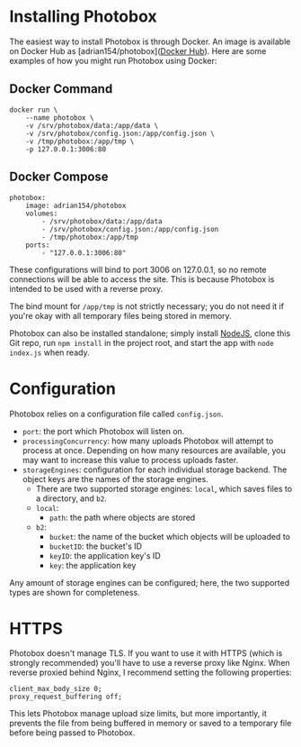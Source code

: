 # Installing Photobox

The easiest way to install Photobox is through Docker. An image is available on Docker Hub as [adrian154/photobox]([Docker Hub](https://hub.docker.com/r/adrian154/photobox)). Here are some examples of how you might run Photobox using Docker:

## Docker Command

```
docker run \
    --name photobox \
    -v /srv/photobox/data:/app/data \
    -v /srv/photobox/config.json:/app/config.json \
    -v /tmp/photobox:/app/tmp \
    -p 127.0.0.1:3006:80
```

## Docker Compose

```
photobox:
    image: adrian154/photobox
    volumes:
        - /srv/photobox/data:/app/data
        - /srv/photobox/config.json:/app/config.json
        - /tmp/photobox:/app/tmp
    ports:
        - "127.0.0.1:3006:80"
```

These configurations will bind to port 3006 on 127.0.0.1, so no remote connections will be able to access the site. This is because Photobox is intended to be used with a reverse proxy.

The bind mount for `/app/tmp` is not strictly necessary; you do not need it if you're okay with all temporary files being stored in memory.

Photobox can also be installed standalone; simply install [NodeJS](https://nodejs.org/en/download/), clone this Git repo, run `npm install` in the project root, and start the app with `node index.js` when ready.

# Configuration

Photobox relies on a configuration file called `config.json`.

* `port`: the port which Photobox will listen on. 
* `processingConcurrency`: how many uploads Photobox will attempt to process at once. Depending on how many resources are available, you may want to increase this value to process uploads faster.
* `storageEngines`: configuration for each individual storage backend. The object keys are the names of the storage engines.
    * There are two supported storage engines: `local`, which saves files to a directory, and `b2`.
    * `local`:
        * `path`: the path where objects are stored
    * `b2`:
        * `bucket`: the name of the bucket which objects will be uploaded to
        * `bucketID`: the bucket's ID
        * `keyID`: the application key's ID
        * `key`: the application key

Any amount of storage engines can be configured; here, the two supported types are shown for completeness.

# HTTPS

Photobox doesn't manage TLS. If you want to use it with HTTPS (which is strongly recommended) you'll have to use a reverse proxy like Nginx. When reverse proxied behind Nginx, I recommend setting the following properties:

```
client_max_body_size 0;
proxy_request_buffering off;
```

This lets Photobox manage upload size limits, but more importantly, it prevents the file from being buffered in memory or saved to a temporary file before being passed to Photobox.